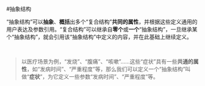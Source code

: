 #抽象结构



“抽象结构”可以**抽象**、**概括**出多个“复合结构”**共同的属性**，并根据这些定义通用的用户表达及参数引用。“复合结构”可以继承自**零个**或**一个**“抽象结构”，一旦继承某个“抽象结构”，就会引用该“抽象结构”中定义的内容，并在此基础上继续定义。		

​	



> 以医疗场景为例，“发烧”、“腹痛”、“咳嗽”……这些“症状”具有一些**共通的属性**，如“发病时间”、“严重程度”等，那么我们可以定义一个“抽象结构”叫做“**症状**”，为它定义一些参数“发病时间”、“严重程度”等。


